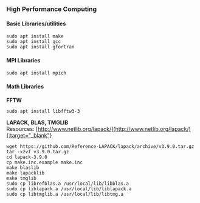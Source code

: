 ### High Performance Computing

#### Basic Libraries/utilities  
```
sudo apt install make 
sudo apt install gcc
sudo apt install gfortran 
```

#### MPI Libraries
```
sudo apt install mpich
```

#### Math Libraries 
**FFTW** 
```
sudo apt install libfftw3-3
```
**LAPACK, BLAS, TMGLIB**  
Resources: [http://www.netlib.org/lapack/](http://www.netlib.org/lapack/){:target="_blank"} 
```
wget https://github.com/Reference-LAPACK/lapack/archive/v3.9.0.tar.gz 
tar -xzvf v3.9.0.tar.gz
cd lapack-3.9.0
cp make.inc.example make.inc
make blaslib
make lapacklib
make tmglib
sudo cp librefblas.a /usr/local/lib/libblas.a
sudo cp liblapack.a /usr/local/lib/liblapack.a
sudo cp libtmglib.a /usr/local/lib/libtmg.a
```
